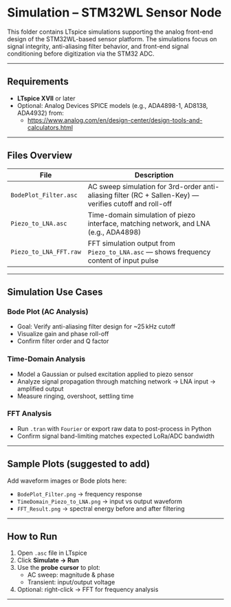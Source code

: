 
# Simulation – STM32WL Sensor Node

This folder contains LTspice simulations supporting the analog front-end design of the STM32WL-based sensor platform. The simulations focus on signal integrity, anti-aliasing filter behavior, and front-end signal conditioning before digitization via the STM32 ADC.

---

##  Requirements

- **LTspice XVII** or later
- Optional: Analog Devices SPICE models (e.g., ADA4898-1, AD8138, ADA4932) from:
  - https://www.analog.com/en/design-center/design-tools-and-calculators.html

---

## Files Overview

| File | Description |
|------|-------------|
| `BodePlot_Filter.asc` | AC sweep simulation for 3rd-order anti-aliasing filter (RC + Sallen-Key) — verifies cutoff and roll-off |
| `Piezo_to_LNA.asc` | Time-domain simulation of piezo interface, matching network, and LNA (e.g., ADA4898) |
| `Piezo_to_LNA_FFT.raw` | FFT simulation output from `Piezo_to_LNA.asc` — shows frequency content of input pulse |

---

## Simulation Use Cases

### Bode Plot (AC Analysis)
- Goal: Verify anti-aliasing filter design for ~25 kHz cutoff
- Visualize gain and phase roll-off
- Confirm filter order and Q factor

### Time-Domain Analysis
- Model a Gaussian or pulsed excitation applied to piezo sensor
- Analyze signal propagation through matching network → LNA input → amplified output
- Measure ringing, overshoot, settling time

### FFT Analysis
- Run `.tran` with `Fourier` or export raw data to post-process in Python
- Confirm signal band-limiting matches expected LoRa/ADC bandwidth

---

## Sample Plots (suggested to add)

Add waveform images or Bode plots here:

- `BodePlot_Filter.png` → frequency response
- `TimeDomain_Piezo_to_LNA.png` → input vs output waveform
- `FFT_Result.png` → spectral energy before and after filtering

---

## How to Run

1. Open `.asc` file in LTspice
2. Click **Simulate → Run**
3. Use the **probe cursor** to plot:
   - AC sweep: magnitude & phase
   - Transient: input/output voltage
4. Optional: right-click → FFT for frequency analysis

---

